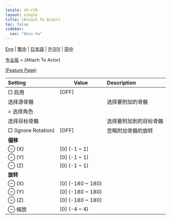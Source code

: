 ```yaml
---
locale: zh-rCN
layout: single
title: (Attach To Actor)
toc: false
sidebar:
  nav: "docs-tw"
---
```

[Eng](/dancexr/menu/2025.4/actor/attach_to_actor) | [繁中](/tw/dancexr/menu/2025.4/actor/attach_to_actor) | [日本語](/jp/dancexr/menu/2025.4/actor/attach_to_actor) | [한국어](/kr/dancexr/menu/2025.4/actor/attach_to_actor) | [简中](/zh/dancexr/menu/2025.4/actor/attach_to_actor)

[专业版](../menu#专业版) > (Attach To Actor)



[(Feature Page)](/zh/dancexr/features/attach_to_actor)

| Setting | Value | Description |
| :--- | --- | :--- |
|  □ 启用| [OFF] | 
|  选择源骨骼|| 选择要附加的骨骼
|  > 选择角色|  |  |
|  选择目标骨骼|| 选择要附加到的目标骨骼
|  □ (Ignore Rotation)| [OFF] | 忽略附加骨骼的旋转
|  **偏移**|| 
|  ⊖ (X)| [0] (-1 ~ 1) | 
|  ⊖ (Y)| [0] (-1 ~ 1) | 
|  ⊖ (Z)| [0] (-1 ~ 1) | 
|  **旋转**|| 
|  ⊖ (X)| [0] (-180 ~ 180) | 
|  ⊖ (Y)| [0] (-180 ~ 180) | 
|  ⊖ (Z)| [0] (-180 ~ 180) | 
|  ⊖ 缩放| [0] (-4 ~ 4) | 
